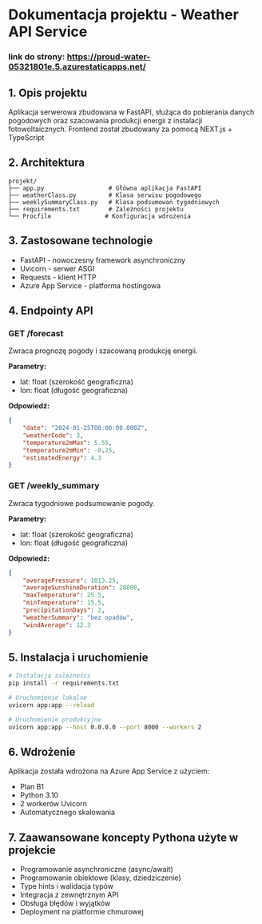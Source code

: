 # Dokumentacja projektu - Weather API Service

### link do strony: https://proud-water-05321801e.5.azurestaticapps.net/

## 1. Opis projektu

Aplikacja serwerowa zbudowana w FastAPI, służąca do pobierania danych pogodowych oraz szacowania produkcji energii z instalacji fotowoltaicznych. Frontend został zbudowany za pomocą NEXT.js + TypeScript

## 2. Architektura

```
projekt/
├── app.py                  # Główna aplikacja FastAPI
├── weatherClass.py         # Klasa serwisu pogodowego
├── weeklySummaryClass.py   # Klasa podsumowań tygodniowych
├── requirements.txt        # Zależności projektu
└── Procfile               # Konfiguracja wdrożenia
```

## 3. Zastosowane technologie

- FastAPI - nowoczesny framework asynchroniczny
- Uvicorn - serwer ASGI
- Requests - klient HTTP
- Azure App Service - platforma hostingowa

## 4. Endpointy API

### GET /forecast

Zwraca prognozę pogody i szacowaną produkcję energii.

**Parametry:**

- lat: float (szerokość geograficzna)
- lon: float (długość geograficzna)

**Odpowiedź:**

```json
{
	"date": "2024-01-25T00:00:00.000Z",
	"weatherCode": 3,
	"temperature2mMax": 5.55,
	"temperature2mMin": -0.25,
	"estimatedEnergy": 4.3
}
```

### GET /weekly_summary

Zwraca tygodniowe podsumowanie pogody.

**Parametry:**

- lat: float (szerokość geograficzna)
- lon: float (długość geograficzna)

**Odpowiedź:**

```json
{
	"averagePressure": 1013.25,
	"averageSunshineDuration": 28800,
	"maxTemperature": 25.5,
	"minTemperature": 15.5,
	"precipitationDays": 2,
	"weatherSummary": "bez opadów",
	"windAverage": 12.3
}
```

## 5. Instalacja i uruchomienie

```bash
# Instalacja zależności
pip install -r requirements.txt

# Uruchomienie lokalne
uvicorn app:app --reload

# Uruchomienie produkcyjne
uvicorn app:app --host 0.0.0.0 --port 8000 --workers 2
```

## 6. Wdrożenie

Aplikacja została wdrożona na Azure App Service z użyciem:

- Plan B1
- Python 3.10
- 2 workerów Uvicorn
- Automatycznego skalowania

## 7. Zaawansowane koncepty Pythona użyte w projekcie

- Programowanie asynchroniczne (async/await)
- Programowanie obiektowe (klasy, dziedziczenie)
- Type hints i walidacja typów
- Integracja z zewnętrznym API
- Obsługa błędów i wyjątków
- Deployment na platformie chmurowej
